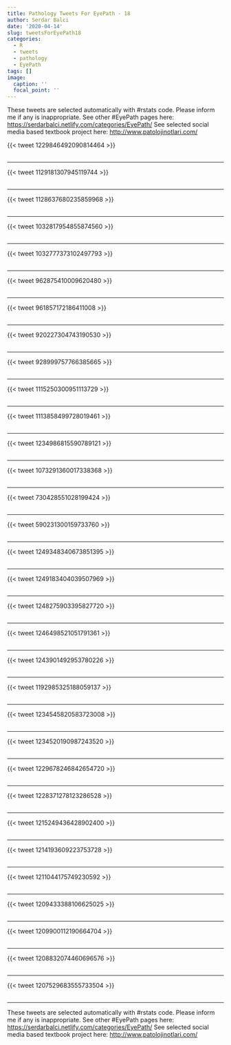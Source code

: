 ```yaml
---
title: Pathology Tweets For EyePath - 18
author: Serdar Balci
date: '2020-04-14'
slug: tweetsForEyePath18
categories:
  - R
  - tweets
  - pathology
  - EyePath
tags: []
image:
  caption: ''
  focal_point: ''
---
```



These tweets are selected automatically with #rstats code. Please inform me if any is inappropriate.
See other #EyePath pages here: https://serdarbalci.netlify.com/categories/EyePath/ 
See selected social media based textbook project here: http://www.patolojinotlari.com/

{{< tweet 1229846492090814464 >}}
<br>
<br>
<hr>
{{< tweet 1129181307945119744 >}}
<br>
<br>
<hr>
{{< tweet 1128637680235859968 >}}
<br>
<br>
<hr>
{{< tweet 1032817954855874560 >}}
<br>
<br>
<hr>
{{< tweet 1032777373102497793 >}}
<br>
<br>
<hr>
{{< tweet 962875410009620480 >}}
<br>
<br>
<hr>
{{< tweet 961857172186411008 >}}
<br>
<br>
<hr>
{{< tweet 920227304743190530 >}}
<br>
<br>
<hr>
{{< tweet 928999757766385665 >}}
<br>
<br>
<hr>
{{< tweet 1115250300951113729 >}}
<br>
<br>
<hr>
{{< tweet 1113858499728019461 >}}
<br>
<br>
<hr>
{{< tweet 1234986815590789121 >}}
<br>
<br>
<hr>
{{< tweet 1073291360017338368 >}}
<br>
<br>
<hr>
{{< tweet 730428551028199424 >}}
<br>
<br>
<hr>
{{< tweet 590231300159733760 >}}
<br>
<br>
<hr>
{{< tweet 1249348340673851395 >}}
<br>
<br>
<hr>
{{< tweet 1249183404039507969 >}}
<br>
<br>
<hr>
{{< tweet 1248275903395827720 >}}
<br>
<br>
<hr>
{{< tweet 1246498521051791361 >}}
<br>
<br>
<hr>
{{< tweet 1243901492953780226 >}}
<br>
<br>
<hr>
{{< tweet 1192985325188059137 >}}
<br>
<br>
<hr>
{{< tweet 1234545820583723008 >}}
<br>
<br>
<hr>
{{< tweet 1234520190987243520 >}}
<br>
<br>
<hr>
{{< tweet 1229678246842654720 >}}
<br>
<br>
<hr>
{{< tweet 1228371278123286528 >}}
<br>
<br>
<hr>
{{< tweet 1215249436428902400 >}}
<br>
<br>
<hr>
{{< tweet 1214193609223753728 >}}
<br>
<br>
<hr>
{{< tweet 1211044175749230592 >}}
<br>
<br>
<hr>
{{< tweet 1209433388106625025 >}}
<br>
<br>
<hr>
{{< tweet 1209900112190664704 >}}
<br>
<br>
<hr>
{{< tweet 1208832074460696576 >}}
<br>
<br>
<hr>
{{< tweet 1207529683555733504 >}}
<br>
<br>
<hr>


These tweets are selected automatically with #rstats code. Please inform me if any is inappropriate.
See other #EyePath pages here: https://serdarbalci.netlify.com/categories/EyePath/ 
See selected social media based textbook project here: http://www.patolojinotlari.com/
